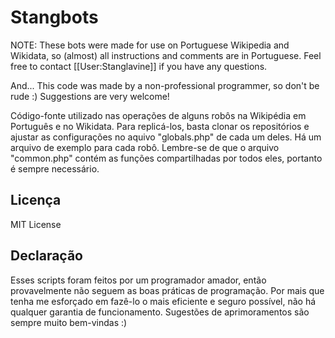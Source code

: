 # Stangbots

NOTE: These bots were made for use on Portuguese Wikipedia and Wikidata, so (almost) all instructions and comments are in Portuguese. Feel free to contact [[User:Stanglavine]] if you have any questions.

And... This code was made by a non-professional programmer, so don't be rude :) Suggestions are very welcome!

Código-fonte utilizado nas operações de alguns robôs na Wikipédia em Português e no Wikidata. Para replicá-los, basta clonar os repositórios e ajustar as configurações no aquivo "globals.php" de cada um deles. Há um arquivo de exemplo para cada robô. Lembre-se de que o arquivo "common.php" contém as funções compartilhadas por todos eles, portanto é sempre necessário.

## Licença
MIT License

## Declaração
Esses scripts foram feitos por um programador amador, então provavelmente não seguem as boas práticas de programação. Por mais que tenha me esforçado em fazê-lo o mais eficiente e seguro possível, não há qualquer garantia de funcionamento. Sugestões de aprimoramentos são sempre muito bem-vindas :)
